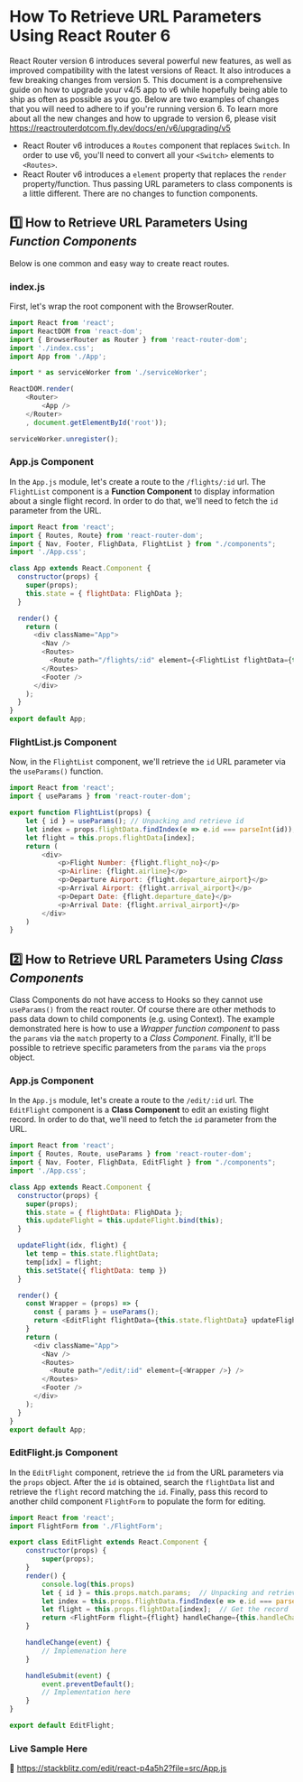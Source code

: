 # How To Retrieve URL Parameters Using React Router 6
React Router version 6 introduces several powerful new features, as well as improved compatibility with the latest versions of React. It also introduces a few breaking changes from version 5. This document is a comprehensive guide on how to upgrade your v4/5 app to v6 while hopefully being able to ship as often as possible as you go.  Below are two examples of changes that you will need to adhere to if you're running version 6.  To learn more about all the new changes and how to upgrade to version 6, please visit https://reactrouterdotcom.fly.dev/docs/en/v6/upgrading/v5

- React Router v6 introduces a `Routes` component that replaces `Switch`.  In order to use v6, you'll need to convert all your `<Switch>` elements to `<Routes>`.
- React Router v6 introduces a `element` property that replaces the `render` property/function.  Thus passing URL parameters to class components is a little different.  There are no changes to function components.

## :one: How to Retrieve URL Parameters Using *Function Components*
Below is one common and easy way to create react routes.
### index.js
First, let's wrap the root component with the BrowserRouter.
```js
import React from 'react';
import ReactDOM from 'react-dom';
import { BrowserRouter as Router } from 'react-router-dom';
import './index.css';
import App from './App';

import * as serviceWorker from './serviceWorker';

ReactDOM.render(
    <Router>
        <App />
    </Router>
    , document.getElementById('root'));

serviceWorker.unregister();
```
### App.js Component
In the `App.js` module, let's create a route to the `/flights/:id` url.  The `FlightList` component is a **Function Component** to display information about a single flight record.  In order to do that, we'll need to fetch the `id` parameter from the URL.
```js
import React from 'react';
import { Routes, Route} from 'react-router-dom';
import { Nav, Footer, FlighData, FlightList } from "./components";
import './App.css';

class App extends React.Component {
  constructor(props) {
    super(props);
    this.state = { flightData: FlighData };
  }

  render() {
    return (
      <div className="App">
        <Nav />
        <Routes>
          <Route path="/flights/:id" element={<FlightList flightData={this.state.flightData} />} />
        </Routes>
        <Footer />
      </div>
    );
  }
}
export default App;
```
### FlightList.js Component
Now, in the `FlightList` component, we'll retrieve the `id` URL parameter via the `useParams()` function.
```js
import React from 'react';
import { useParams } from 'react-router-dom';

export function FlightList(props) {
    let { id } = useParams(); // Unpacking and retrieve id
    let index = props.flightData.findIndex(e => e.id === parseInt(id));
    let flight = this.props.flightData[index];
    return (
        <div>
            <p>Flight Number: {flight.flight_no}</p>
            <p>Airline: {flight.airline}</p>
            <p>Departure Airport: {flight.departure_airport}</p>
            <p>Arrival Airport: {flight.arrival_airport}</p>
            <p>Depart Date: {flight.departure_date}</p>
            <p>Arrival Date: {flight.arrival_airport}</p>
        </div>
    )
}
```

## :two: How to Retrieve URL Parameters Using *Class Components*
Class Components do not have access to Hooks so they cannot use `useParams()` from the react router.  Of course there are other methods to pass data down to child components (e.g. using Context).  The example demonstrated here is how to use a *Wrapper function component* to pass the `params` via the `match` property to a *Class Component*.  Finally, it'll be possible to retrieve specific parameters from the `params` via the `props` object.

### App.js Component
In the `App.js` module, let's create a route to the `/edit/:id` url.  The `EditFlight` component is a **Class Component** to edit an existing flight record.  In order to do that, we'll need to fetch the `id` parameter from the URL.
```js
import React from 'react';
import { Routes, Route, useParams } from 'react-router-dom';
import { Nav, Footer, FlighData, EditFlight } from "./components";
import './App.css';

class App extends React.Component {
  constructor(props) {
    super(props);
    this.state = { flightData: FlighData };
    this.updateFlight = this.updateFlight.bind(this);
  }

  updateFlight(idx, flight) {
    let temp = this.state.flightData;
    temp[idx] = flight;
    this.setState({ flightData: temp })
  }

  render() {
    const Wrapper = (props) => {
      const { params } = useParams();
      return <EditFlight flightData={this.state.flightData} updateFlight={this.updateFlight} {...{...props, match: {params}} } />
    }
    return (
      <div className="App">
        <Nav />
        <Routes>          
          <Route path="/edit/:id" element={<Wrapper />} />
        </Routes>
        <Footer />
      </div>
    );
  }
}
export default App;
```
### EditFlight.js Component
In the `EditFlight` component, retrieve the `id` from the URL parameters via the `props` object.  After the `id` is obtained, search  the `flightData` list and retrieve the `flight` record matching the `id`.  Finally, pass this record to another child component `FlightForm` to populate the form for editing.
```js
import React from 'react';
import FlightForm from './FlightForm';

export class EditFlight extends React.Component {
    constructor(props) {
        super(props);
    }
    render() {
        console.log(this.props)
        let { id } = this.props.match.params;  // Unpacking and retrieve id
        let index = this.props.flightData.findIndex(e => e.id === parseInt(id));  // Get the index of matching record
        let flight = this.props.flightData[index];  // Get the record
        return <FlightForm flight={flight} handleChange={this.handleChange} handleSubmit={this.handleSubmit} />         
    }

    handleChange(event) {
        // Implemenation here
    }

    handleSubmit(event) {
        event.preventDefault();
        // Implementation here
    }
}

export default EditFlight;
```

### Live Sample Here
🔗 https://stackblitz.com/edit/react-p4a5h2?file=src/App.js
